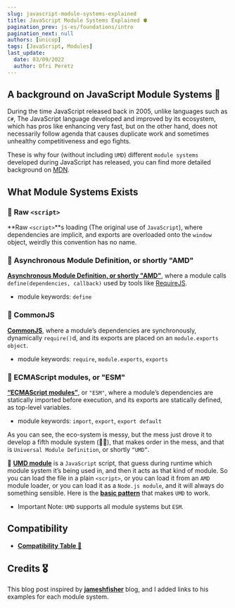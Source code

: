 ```yaml
---
slug: javascript-module-systems-explained
title: JavaScript Module Systems Explained 🫀
pagination_prev: js-es/foundations/intro
pagination_next: null
authors: [unicop]
tags: [JavaScript, Modules]
last_update:
  date: 03/09/2022
  author: Ofri Peretz
---
```


## A background on JavaScript Module Systems 🐾

During the time JavaScript released back in 2005, unlike languages such as `C#`, The JavaScript language developed and improved by its ecosystem, which has pros like enhancing very fast, but on the other hand, does not necessarily follow agenda that causes duplicate work and sometimes unhealthy competitiveness and ego fights.

These is why four (without including `UMD`) different `module systems` developed during JavaScript has released, you can find more detailed background on [MDN](https://developer.mozilla.org/en-US/docs/Web/JavaScript/Guide/Modules#a_background_on_modules).

## What Module Systems Exists

### 🧩 **Raw `<script>`**

**Raw `<script>`**s loading (The original use of `JavaScript`), where dependencies are implicit, and exports are overloaded onto the `window` object, weirdly this convention has no name.

### 🧩 **Asynchronous Module Definition, or shortly "AMD"**

**[Asynchronous Module Definition, or shortly "AMD"](https://jameshfisher.com/2020/10/03/what-are-amd-modules/)**, where a module calls `define(dependencies, callback)` used by tools like [RequireJS](https://requirejs.org/).

- module keywords: `define`

### **🧩 CommonJS**

**[CommonJS](https://jameshfisher.com/2020/09/27/what-does-the-require-function-do-in-nodejs/)**, where a module’s dependencies are synchronously, dynamically `require()`d, and its exports are placed on an `module.exports object`.

- module keywords: `require`, `module.exports`, `exports`

### **🧩 ECMAScript modules, or "ESM"**

**[“ECMAScript modules”](https://jameshfisher.com/2020/09/25/javascript-modules-for-grumpy-developers-from-2005/)**, or `"ESM"`, where a module’s dependencies are statically imported before execution, and its exports are statically defined, as top-level variables.

- module keywords: `import`, `export`, `export default`

As you can see, the eco-system is messy, but the mess just drove it to develop a fifth module system (😵‍💫), that makes order in the mess, and that is `Universal Module Definition`, or shortly `“UMD”`.

🧩 **[UMD module](https://jameshfisher.com/2020/10/04/what-are-umd-modules/)** is a `JavaScript` script, that guess during runtime which module system it’s being used in, and then it acts as that kind of module. So you can load the file in a plain `<script>`, or you can load it from an `AMD` module loader, or you can load it as a `Node.js module`, and it will always do something sensible. Here is the **[basic pattern](https://github.com/umdjs/umd/blob/master/templates/commonjsStrict.js)** that makes `UMD` to work.

- Important Note: `UMD` supports all module systems but `ESM`.

## Compatibility

- **[Compatibility Table 📐](./modules/modules-compatibility.md)**

## Credits 🎖️

This blog post inspired by **[jameshfisher](https://jameshfisher.com/)** blog, and I added links to his examples for each module system.
